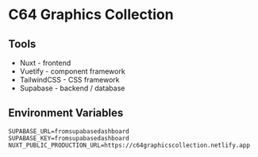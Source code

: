 # C64 Graphics Collection

## Tools
- Nuxt - frontend
- Vuetify - component framework
- TailwindCSS - CSS framework
- Supabase - backend / database

## Environment Variables
```
SUPABASE_URL=fromsupabasedashboard
SUPABASE_KEY=fromsupabasedashboard
NUXT_PUBLIC_PRODUCTION_URL=https://c64graphicscollection.netlify.app
```